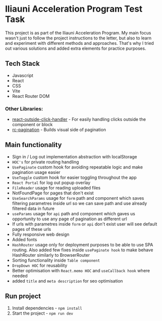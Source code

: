 # Iliauni Acceleration Program Test Task

This project is as part of the Iliauni Acceleration Program. My main focus wasn't just to follow the project instructions to the letter, but also to learn and experiment with different methods and approaches. That's why I tried out various solutions and added extra elements for practice purposes.

## Tech Stack

- Javascript
- React
- CSS
- Vite
- React Router DOM

 ### Other Libraries:
- [react-outside-click-handler](https://www.npmjs.com/package/rc-pagination) - For easily handling clicks outside the component or block
- [rc-pagination](https://www.npmjs.com/package/react-outside-click-handler) - Builds visual side of pagination

## Main functionality

- Sign in / Log out implementation abstraction with localStorage
- `HOC's` for private routing handling
- `UsePaginate` custom hook for avoiding repeatable logic and make pagination usage easier
- `UseToggle` custom hook for easier toggling throughout the app
- `React Portal` for log out popup overlay
- `FileReader` usage for reading uploaded files
- NotFoundPage for pages that don't exist
- `UseSearchParams` usage for `form` path and component which saves filtering parametres inside url so we can save path and use already filtered data in future
- `useParams` usage for `api` path and component which gaves us opportunity to use any page of pagination as different url
- If urls with parametres inside `form` or `api` don't exist user will see default pages of these urls
- Fully responsive web design
- Added fonts
- `HashRouter` usage only for deployment purposes to be able to use SPA routing. Also added few fixes inside `usePaginate hook` to make behave HashRouter similarly to BrowserRouter
- Sorting functionality inside `Table component`
- `DropDown HOC` for reusability
- Better optimisation with `React.memo HOC` and `useCallback hook` where needed
- added `title` and `meta description` for seo optimisation

## Run project
1. Install dependencies - `npm install`
2. Start the project - `npm run dev`
